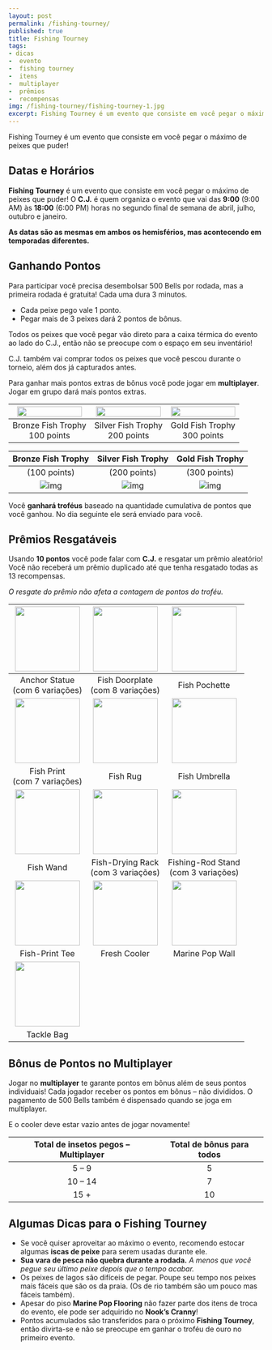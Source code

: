 ```yaml
---
layout: post
permalink: /fishing-tourney/
published: true
title: Fishing Tourney
tags:
- dicas
-  evento
-  fishing tourney
-  itens
-  multiplayer
-  prêmios
-  recompensas
img: /fishing-tourney/fishing-tourney-1.jpg
excerpt: Fishing Tourney é um evento que consiste em você pegar o máximo de peixes que puder!
---
```

Fishing Tourney é um evento que consiste em você pegar o máximo de peixes que puder!<!--more-->

## Datas e Horários

**Fishing Tourney** é um evento que consiste em você pegar o máximo de peixes que puder! O **C.J.** é quem organiza o evento que vai das **9:00** (9:00 AM) às **18:00** (6:00 PM) horas no segundo final de semana de abril, julho, outubro e janeiro.

**As datas são as mesmas em ambos os hemisférios, mas acontecendo em temporadas diferentes.**

## Ganhando Pontos

Para participar você precisa desembolsar 500 Bells por rodada, mas a primeira rodada é gratuita! Cada uma dura 3 minutos.

- Cada peixe pego vale 1 ponto.
- Pegar mais de 3 peixes dará 2 pontos de bônus.

Todos os peixes que você pegar vão direto para a caixa térmica do evento ao lado do C.J., então não se preocupe com o espaço em seu inventário!

C.J. também vai comprar todos os peixes que você pescou durante o torneio, além dos já capturados antes.

Para ganhar mais pontos extras de bônus você pode jogar em **multiplayer**. Jogar em grupo dará mais pontos extras.


<center>
<table>
<thead>
  <tr>
    <th><img src="{{site.baseurl}}/assets/img/fishing-tourney/TrophyFishBronz.png" style="width:100%;max-width:128px"></th>
    <th><img src="{{site.baseurl}}/assets/img/fishing-tourney/TrophyFishSilver.png" style="width:100%;max-width:128px"></th>
    <th><img src="{{site.baseurl}}/assets/img/fishing-tourney/TrophyFishGold.png"  style="width:100%;max-width:128px"></th>
  </tr>
</thead>
<tbody>
  <tr>
    <td><center>Bronze Fish Trophy<br>100 points</center></td>
    <td><center>Silver Fish Trophy<br>200 points</center></td>
    <td><center>Gold Fish Trophy<br>300 points</center></td>
  </tr>
</tbody>
</table>
</center>






|Bronze Fish Trophy|Silver Fish Trophy|Gold Fish Trophy|
|:-:|:-:|:-:|
|(100 points)|(200 points)|(300 points)|
|![img]({{site.baseurl}}/assets/img/fishing-tourney/TrophyFishBronz.png)|![img]({{site.baseurl}}/assets/img/fishing-tourney/TrophyFishSilver.png)|![img]({{site.baseurl}}/assets/img/fishing-tourney/TrophyFishGold.png)|


Você **ganhará troféus** baseado na quantidade cumulativa de pontos que você ganhou. No dia seguinte ele será enviado para você.

## Prêmios Resgatáveis

Usando **10 pontos** você pode falar com **C.J.** e resgatar um prêmio aleatório! Você não receberá um prêmio duplicado até que tenha resgatado todas as 13 recompensas.

*O resgate do prêmio não afeta a contagem de pontos do troféu.*


|<img src="{{site.baseurl}}/assets/img/fishing-tourney/anchor_statue.png" width="128px" height="128px">|<img src="{{site.baseurl}}/assets/img/fishing-tourney/fish_doorplate.png" width="128px" height="128px">|<img src="{{site.baseurl}}/assets/img/fishing-tourney/fish_pochette.png" width="128px" height="128px">|
| :-------------------------:| :-------------------------:| :-------------------------:|
| Anchor Statue <br />(com 6 variações)|Fish Doorplate<br />(com 8 variações)|Fish Pochette|
|<img src="{{site.baseurl}}/assets/img/fishing-tourney/fish_print.png" width="128px" height="128px">|<img src="{{site.baseurl}}/assets/img/fishing-tourney/fish_rug.png" width="128px" height="128px">|<img src="{{site.baseurl}}/assets/img/fishing-tourney/fish_umbrella.png" width="128px" height="128px">|
|Fish Print<br />(com 7 variações)|Fish Rug|Fish Umbrella|
|<img src="{{site.baseurl}}/assets/img/fishing-tourney/fish_wand.png" width="128px" height="128px">|<img src="{{site.baseurl}}/assets/img/fishing-tourney/fish-drying_rack.png" width="128px" height="128px">|<img src="{{site.baseurl}}/assets/img/fishing-tourney/fishing-rod_stand.png" width="128px" height="128px">|
|Fish Wand|Fish-Drying Rack<br />(com 3 variações)|Fishing-Rod Stand<br />(com 3 variações)|
|<img src="{{site.baseurl}}/assets/img/fishing-tourney/fish-print_tee.png" width="128px" height="128px">|<img src="{{site.baseurl}}/assets/img/fishing-tourney/fresh_cooler.png" width="128px" height="128px">|<img src="{{site.baseurl}}/assets/img/fishing-tourney/marine_pop_wall.png" width="128px" height="128px">|
|Fish-Print Tee|Fresh Cooler|Marine Pop Wall|
|<img src="{{site.baseurl}}/assets/img/fishing-tourney/tackle_bag.png" width="128px" height="128px">|||
|Tackle Bag|||

## Bônus de Pontos no Multiplayer

Jogar no **multiplayer** te garante pontos em bônus além de seus pontos individuais! Cada jogador receber os pontos em bônus – não divididos. O pagamento de 500 Bells também é dispensado quando se joga em multiplayer.

E o cooler deve estar vazio antes de jogar novamente!

| Total de insetos pegos – Multiplayer | Total de bônus para todos |
| :----------------------------------: | :-----------------------: |
|                5 – 9                 |             5             |
|               10 – 14                |             7             |
|                 15 +                 |            10             |

## Algumas Dicas para o Fishing Tourney

- Se você quiser aproveitar ao máximo o evento, recomendo estocar algumas **iscas de peixe** para serem usadas durante ele.
- **Sua vara de pesca não quebra durante a rodada.** *A menos que você pegue seu último peixe depois que o tempo acabar.*
- Os peixes de lagos são difíceis de pegar. Poupe seu tempo nos peixes mais fáceis que são os da praia. (Os de rio também são um pouco mas fáceis também).
- Apesar do piso **Marine Pop Flooring** não fazer parte dos itens de troca do evento, ele pode ser adquirido no **Nook’s Cranny**!
- Pontos acumulados são transferidos para o próximo **Fishing Tourney**, então divirta-se e não se preocupe em ganhar o troféu de ouro no primeiro evento.
